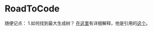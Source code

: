 # RoadToCode
随便记点：
1.如何找到最大生成树？
[在这里](https://www.it-swarm.asia/zh/algorithm/如何找到最大生成树？/971679252/)有详细解释，他是引用的[这个](https://web.archive.org/web/20141114045919/http://www.stats.ox.ac.uk/~konis/Rcourse/exercise1.pdf)。
